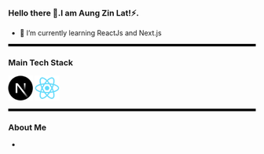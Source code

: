 ### Hello there 👋.I am Aung Zin Lat!⚡.

- 🌱 I’m currently learning ReactJs and Next.js

 <hr style="border: 2px solid #000;">

 ### Main Tech Stack
 
 <img src="https://github.com/devicons/devicon/blob/master/icons/nextjs/nextjs-original.svg" alt="Next" width="50"> <img src="https://github.com/devicons/devicon/blob/master/icons/react/react-original.svg" alt="React" width="50">

 <hr style="border: 2px solid #000;">
 
### About Me

-

<!--
**aungzinlat/aungzinlat** is a ✨ _special_ ✨ repository because its `README.md` (this file) appears on your GitHub profile.

Here are some ideas to get you started:

- 🔭 I’m currently working on ...
- 🌱 I’m currently learning ...
- 👯 I’m looking to collaborate on ...
- 🤔 I’m looking for help with ...
- 💬 Ask me about ...
- 📫 How to reach me: ...
- 😄 Pronouns: ...
- ⚡ Fun fact: ...
-->
